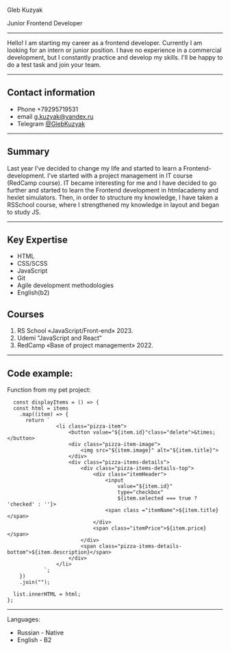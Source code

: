 Gleb Kuzyak

Junior Frontend Developer

***

Hello!
I am starting my career as a frontend developer. Currently I am looking for an intern or junior position. I have no experience in a commercial development, but I constantly practice and develop my skills. I'll be happy to do a test task and join your team.

***
## Contact information
* Phone
+79295719531
* email
g.kuzyak@yandex.ru 
* Telegram
[@GlebKuzyak](адрес "https://t.me/GlebKuzyak")

***

## Summary

Last year I’ve decided to change my life and started to learn a Frontend-development. I’ve started with a project management in IT course (RedCamp course).
IT became interesting for me and I have decided to go further and started to learn the Frontend development in htmlacademy and hexlet simulators.
Then, in order to structure my knowledge, I have taken a RSSchool course, where I strengthened my knowledge in layout and began to study JS.

***

## Key Expertise

* HTML
* CSS/SCSS
* JavaScript
* Git
* Agile development methodologies
* English(b2)

## Courses
1. RS School «JavaScript/Front-end» 2023.
2. Udemi "JavaScript and React"
3. RedCamp «Base of project management» 2022.

***

## Code example:

Function from my pet project:

```
  const displayItems = () => {
  const html = items
    .map((item) => {
      return `
                <li class="pizza-item">
                    <button value="${item.id}"class="delete">&times;</button>
                    <div class="pizza-item-image">
                        <img src="${item.image}" alt="${item.title}">
                    </div>
                    <div class="pizza-items-details">
                        <div class="pizza-items-details-top">
                            <div class="itemHeader">
                                <input 
                                    value="${item.id}" 
                                    type="checkbox"
                                    ${item.selected === true ? 'checked' : ''}>
                                <span class ="itemName">${item.title}</span>
                            </div>
                            <span class="itemPrice">${item.price}</span>
                        </div>
                        <span class="pizza-items-details-bottom">${item.description}</span>
                    </div>
                </li>
            `;
    })
    .join("");

  list.innerHTML = html;
};
```

***

Languages:
* Russian - Native
* English - B2